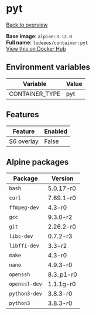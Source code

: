 # pyt

[Back to overview](../index.md)

**Base image**: `alpine:3.12.0`  
**Full name**: `ludeeus/container:pyt`  
[View this on Docker Hub](https://hub.docker.com/r/ludeeus/container/tags?page=1&name=pyt)

## Environment variables

Variable | Value 
-- | --
CONTAINER_TYPE | pyt

## Features

Feature | Enabled 
-- | --
S6 overlay | False

## Alpine packages

Package | Version 
-- | --
`bash` | 5.0.17-r0
`curl` | 7.69.1-r0
`ffmpeg-dev` | 4.3-r0
`gcc` | 9.3.0-r2
`git` | 2.26.2-r0
`libc-dev` | 0.7.2-r3
`libffi-dev` | 3.3-r2
`make` | 4.3-r0
`nano` | 4.9.3-r0
`openssh` | 8.3_p1-r0
`openssl-dev` | 1.1.1g-r0
`python3-dev` | 3.8.3-r0
`python3` | 3.8.3-r0
